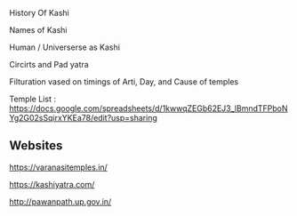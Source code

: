 History Of  Kashi

Names of Kashi

Human / Universerse as Kashi

Circirts and  Pad  yatra

Filturation vased on timings of Arti, Day, and Cause of temples


Temple List : https://docs.google.com/spreadsheets/d/1kwwqZEGb62EJ3_lBmndTFPboNYg2G02sSqirxYKEa78/edit?usp=sharing



## Websites 

https://varanasitemples.in/

https://kashiyatra.com/

http://pawanpath.up.gov.in/
